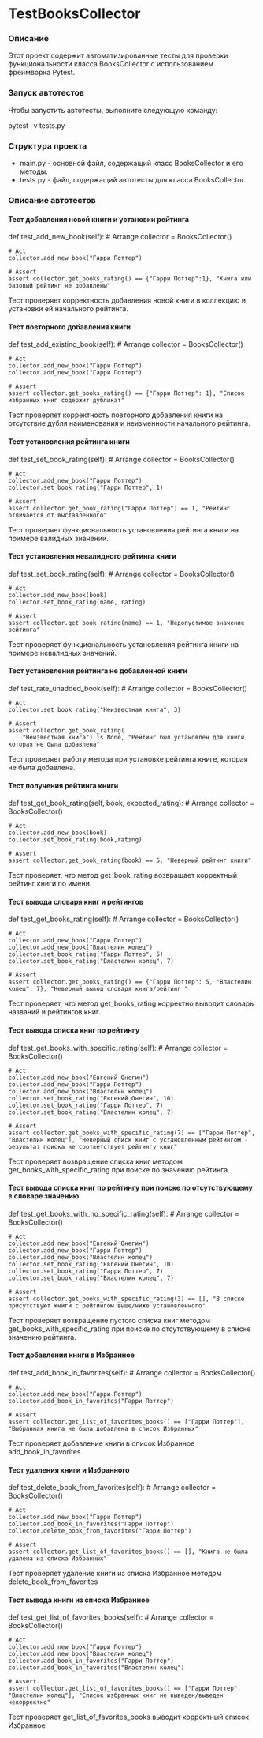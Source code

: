 # TestBooksCollector
### Описание

Этот проект содержит автоматизированные тесты для проверки функциональности класса BooksCollector с использованием фреймворка Pytest.

### Запуск автотестов

Чтобы запустить автотесты, выполните следующую команду:

pytest -v tests.py


### Структура проекта

- main.py - основной файл, содержащий класс BooksCollector и его методы.
- tests.py - файл, содержащий автотесты для класса BooksCollector.

### Описание автотестов

#### Тест добавления новой книги и установки рейтинга

def test_add_new_book(self):
    # Arrange
    collector = BooksCollector()

    # Act
    collector.add_new_book("Гарри Поттер")

    # Assert
    assert collector.get_books_rating() == {"Гарри Поттер":1}, "Книга или базовый рейтинг не добавлены"


Тест проверяет корректность добавления новой книги в коллекцию и установки ей начального рейтинга.

#### Тест повторного добавления книги

def test_add_existing_book(self):
    # Arrange
    collector = BooksCollector()

    # Act
    collector.add_new_book("Гарри Поттер")
    collector.add_new_book("Гарри Поттер")

    # Assert
    assert collector.get_books_rating() == {"Гарри Поттер": 1}, "Список избранных книг содержит дубликат"

Тест проверяет корректность повторного добавления книги на отсутствие дубля наименования и неизменности начального рейтинга.


#### Тест установления рейтинга книги

def test_set_book_rating(self):
    # Arrange
    collector = BooksCollector()

    # Act
    collector.add_new_book("Гарри Поттер")
    collector.set_book_rating("Гарри Поттер", 1)

    # Assert
    assert collector.get_book_rating("Гарри Поттер") == 1, "Рейтинг отличается от выставленного"

Тест проверяет функциональность установления рейтинга книги на примере валидных значений.


#### Тест установления невалидного рейтинга книги

def test_set_book_rating(self):
    # Arrange
    collector = BooksCollector()

    # Act
    collector.add_new_book(book)
    collector.set_book_rating(name, rating)

    # Assert
    assert collector.get_book_rating(name) == 1, "Недопустимое значение рейтинга"

Тест проверяет функциональность установления рейтинга книги на примере невалидных значений.


#### Тест установления рейтинга не добавленной книги

def test_rate_unadded_book(self):
    # Arrange
    collector = BooksCollector()

    # Act
    collector.set_book_rating("Неизвестная книга", 3)

    # Assert
    assert collector.get_book_rating(
        "Неизвестная книга") is None, "Рейтинг был установлен для книги, которая не была добавлена"

Тест проверяет работу метода при установке рейтинга книге, которая не была добавлена.



#### Тест получения рейтинга книги

def test_get_book_rating(self, book, expected_rating):
    # Arrange
    collector = BooksCollector()

    # Act
    collector.add_new_book(book)
    collector.set_book_rating(book,rating)

    # Assert
    assert collector.get_book_rating(book) == 5, "Неверный рейтинг книги"


Тест проверяет, что метод get_book_rating возвращает корректный рейтинг книги по имени.


#### Тест вывода словаря книг и рейтингов

def test_get_books_rating(self):
    # Arrange
    collector = BooksCollector()

    # Act
    collector.add_new_book("Гарри Поттер")
    collector.add_new_book("Властелин колец")
    collector.set_book_rating("Гарри Поттер", 5)
    collector.set_book_rating("Властелин колец", 7)

    # Assert
    assert collector.get_books_rating() == {"Гарри Поттер": 5, "Властелин колец": 7}, "Неверный вывод словаря книга/рейтинг "

Тест проверяет, что метод get_books_rating корректно выводит словарь названий и рейтингов книг.


#### Тест вывода списка книг по рейтингу

def test_get_books_with_specific_rating(self):
    # Arrange
    collector = BooksCollector()

    # Act
    collector.add_new_book("Евгений Онегин")
    collector.add_new_book("Гарри Поттер")
    collector.add_new_book("Властелин колец")
    collector.set_book_rating("Евгений Онегин", 10)
    collector.set_book_rating("Гарри Поттер", 7)
    collector.set_book_rating("Властелин колец", 7)

    # Assert
    assert collector.get_books_with_specific_rating(7) == ["Гарри Поттер", "Властелин колец"], "Неверный списк книг с установленным рейтингом - результат поиска не соответствует рейтингу книг"

Тест проверяет возвращение списка книг методом get_books_with_specific_rating при поиске по значению рейтинга.


#### Тест вывода списка книг по рейтингу при поиске по отсутствующему в словаре значению

def test_get_books_with_no_specific_rating(self):
    # Arrange
    collector = BooksCollector()

    # Act
    collector.add_new_book("Евгений Онегин")
    collector.add_new_book("Гарри Поттер")
    collector.add_new_book("Властелин колец")
    collector.set_book_rating("Евгений Онегин", 10)
    collector.set_book_rating("Гарри Поттер", 7)
    collector.set_book_rating("Властелин колец", 7)

    # Assert
    assert collector.get_books_with_specific_rating(3) == [], "В списке присутствуют книги с рейтингом выше/ниже установленного"

Тест проверяет возвращение пустого списка книг методом get_books_with_specific_rating при поиске по отсутствующему в списке значению рейтинга.


#### Тест добавления книги в Избранное

def test_add_book_in_favorites(self):
    # Arrange
    collector = BooksCollector()

    # Act
    collector.add_new_book("Гарри Поттер")
    collector.add_book_in_favorites("Гарри Поттер")

    # Assert
    assert collector.get_list_of_favorites_books() == ["Гарри Поттер"], "Выбранная книга не была добавлена в список Избранных"

Тест проверяет добавление книги в список Избранное add_book_in_favorites


#### Тест удаления книги и Избранного

def test_delete_book_from_favorites(self):
    # Arrange
    collector = BooksCollector()

    # Act
    collector.add_new_book("Гарри Поттер")
    collector.add_book_in_favorites("Гарри Поттер")
    collector.delete_book_from_favorites("Гарри Поттер")
 
    # Assert
    assert collector.get_list_of_favorites_books() == [], "Книга не была удалена из списка Избранных"

Тест проверяет удаление книги из списка Избранное методом delete_book_from_favorites


#### Тест вывода книги из списка Избранное

def test_get_list_of_favorites_books(self):
    # Arrange
    collector = BooksCollector()

    # Act
    collector.add_new_book("Гарри Поттер")
    collector.add_new_book("Властелин колец")
    collector.add_book_in_favorites("Гарри Поттер")
    collector.add_book_in_favorites("Властелин колец")

    # Assert
    assert collector.get_list_of_favorites_books() == ["Гарри Поттер", "Властелин колец"], "Список избранных книг не выведен/выведен некорректно"

Тест проверяет get_list_of_favorites_books выводит корректный список Избранное